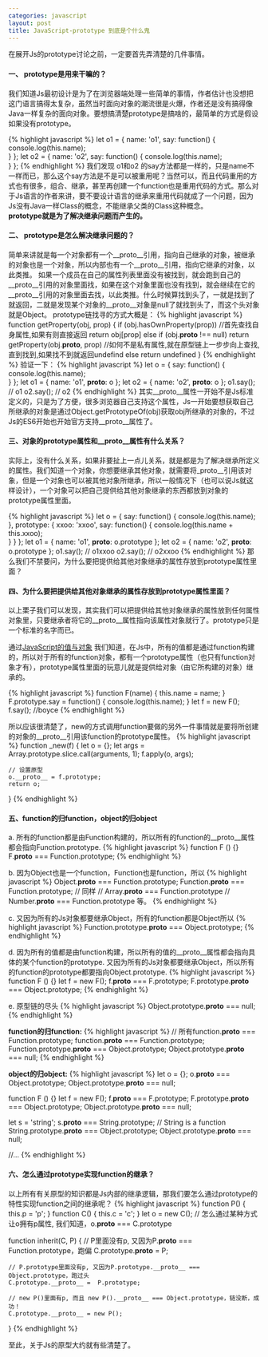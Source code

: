 ```yaml
---
categories: javascript
layout: post
title: JavaScript-prototype 到底是个什么鬼
---
```


在展开Js的prototype讨论之前，一定要首先弄清楚的几件事情。

#### 一、 prototype是用来干嘛的？
我们知道Js最初设计是为了在浏览器端处理一些简单的事情，作者估计也没想把这门语言搞得太复杂，虽然当时面向对象的潮流很是火爆，作者还是没有搞得像Java一样复杂的面向对象。要想搞清楚prototype是搞啥的，最简单的方式是假设如果没有prototype。

{% highlight javascript %}
let o1 = {
    name: 'o1',
    say: function() {
        console.log(this.name);     
    }
};
let o2 = {
    name: 'o2',
    say: function() {
        console.log(this.name);     
    }
};
{% endhighlight %}
我们发现 o1和o2 的say方法都是一样的，只是name不一样而已，那么这个say方法是不是可以被重用呢？当然可以，而且代码重用的方式也有很多，组合、继承，甚至再创建一个function也是重用代码的方式。那么对于Js语言的作者来讲，要不要设计语言的继承来重用代码就成了一个问题，因为Js没有Java一样Class的概念，不能继承父类的Class这种概念。   
**prototype就是为了解决继承问题而产生的。**

#### 二、 prototype是怎么解决继承问题的？
简单来讲就是每一个对象都有一个__proto__引用，指向自己继承的对象，被继承的对象也是一个对象，所以内部也有一个__proto__引用，指向它继承的对象，以此类推。
如果一个成员在自己的属性列表里面没有被找到，就会跑到自己的__proto__引用的对象里面找，如果在这个对象里面也没有找到，就会继续在它的__proto__引用的对象里面去找，以此类推。什么时候算找到头了，一就是找到了就返回，二就是发现某个对象的__proto__对象是null了就找到头了，而这个头对象就是Object。
prototype链找寻的方式大概是：
{% highlight javascript %}
function getProperty(obj, prop) {
    if (obj.hasOwnProperty(prop)) //首先查找自身属性,如果有则直接返回
        return obj[prop]
    else if (obj.__proto__ !== null)
        return getProperty(obj.__proto__, prop) //如何不是私有属性,就在原型链上一步步向上查找,直到找到,如果找不到就返回undefind
    else
        return undefined
}
{% endhighlight %}
验证一下：
{% highlight javascript %}
let o = {
    say: function() {
        console.log(this.name);     
    }
};
let o1 = { name: 'o1', __proto__: o };
let o2 = { name: 'o2', __proto__: o };
o1.say(); // o1
o2.say(); // o2
{% endhighlight %}
其实__proto__属性一开始不是Js标准定义的，只是为了方便，很多浏览器自己支持这个属性，Js一开始要想获取自己所继承的对象是通过Object.getPrototypeOf(obj)获取obj所继承的对象的，不过Js的ES6开始也开始官方支持__proto__属性了。

#### 三、对象的prototype属性和__proto__属性有什么关系？
实际上，没有什么关系，如果非要扯上一点儿关系，就是都是为了解决继承所定义的属性。我们知道一个对象，你想要继承其他对象，就需要将_proto__引用该对象，但是一个对象也可以被其他对象所继承，所以一般情况下（也可以说Js就这样设计），一个对象可以把自己提供给其他对象继承的东西都放到对象的prototype属性里面。      

{% highlight javascript %}
let o = {
    say: function() {
        console.log(this.name);     
    },
    prototype: {
        xxoo: 'xxoo',
        say: function() {
            console.log(this.name + this.xxoo);  
        }
    }
};
let o1 = { name: 'o1', __proto__: o.prototype };
let o2 = { name: 'o2', __proto__: o.prototype };
o1.say(); // o1xxoo
o2.say(); // o2xxoo
{% endhighlight %}
那么我们不禁要问，为什么要把提供给其他对象继承的属性存放到prototype属性里面？

#### 四、为什么要把提供给其他对象继承的属性存放到prototype属性里面？
以上栗子我们可以发现，其实我们可以把提供给其他对象继承的属性放到任何属性对象里，只要继承者将它的__proto__属性指向该属性对象就行了。prototype只是一个标准的名字而已。    

通过[JavaScript的值与对象](javascript/2016/09/08/javascript_value/) 我们知道，在Js中，所有的值都是通过function构建的，所以对于所有的function对象，都有一个prototype属性（也只有function对象才有），prototype属性里面的玩意儿就是提供给对象（由它所构建的对象）继承的。 

{% highlight javascript %}
function F(name) {
    this.name = name;
}
F.prototype.say = function() {
    console.log(this.name);
}
let f = new F();
f.say(); //boyce
{% endhighlight %}

所以应该很清楚了，new的方式调用function要做的另外一件事情就是要将所创建的对象的__proto__引用该function的prototype属性。
{% highlight javascript %}
function _new(f) {
    let o = {};
    let args = Array.prototype.slice.call(arguments, 1);
    f.apply(o, args);

    // 设置原型
    o.__proto__ = f.prototype;
    return o;
}
{% endhighlight %}

#### 五、function的归function，object的归object
a. 所有的function都是由Function构建的，所以所有的function的__proto__属性都会指向Function.prototype.
{% highlight javascript %}
function F () {}
F.__proto__ === Function.prototype;
{% endhighlight %}

b. 因为Object也是一个function，Function也是function，所以
{% highlight javascript %}
Object.__proto__ === Function.prototype;
Function.__proto__ === Function.prototype;
// 同样 
// Array.__proto__ === Function.prototype
// Number.__proto__ === Function.prototype 等。
{% endhighlight %}

c. 又因为所有的Js对象都要继承Object，所有的function都是Object所以
{% highlight javascript %}
Function.prototype.__proto__ === Object.prototype;
{% endhighlight %}

d. 因为所有的值都是由function构建，所以所有的值的__proto__属性都会指向具体的某个function的prototype.
又因为所有的Js对象都要继承Object，所以所有的function的prototype都要指向Object.prototype.
{% highlight javascript %}
function F () {}
let f = new F();
f.__proto__ === F.prototype;
F.prototype.__proto__ === Object.prototype;
{% endhighlight %}

e. 原型链的尽头
{% highlight javascript %}
Object.prototype.__proto__ === null;
{% endhighlight %}
      
**function的归function:**
{% highlight javascript %}
// 所有function.__proto__ === Function.prototype;
function.__proto__ === Function.prototype;
Function.prototype.__proto__ === Object.prototype;
Object.prototype.__proto__ === null;
{% endhighlight %}

**object的归object:**
{% highlight javascript %}
let o = {};
o.__proto__ === Object.prototype;
Object.prototype.__proto__ === null;

function F () {}
let f = new F();
f.__proto__ === F.prototype;
F.prototype.__proto__ === Object.prototype;
Object.prototype.__proto__ === null;

let s = 'string';
s.__proto__ === String.prototype; // String is a function 
String.prototype.__proto__ === Object.prototype;
Object.prototype.__proto__ === null;

//...
{% endhighlight %}

#### 六、怎么通过prototype实现function的继承？
以上所有有关原型的知识都是Js内部的继承逻辑，那我们要怎么通过prototype的特性实现function之间的继承呢？
{% highlight javascript %}
function P() {
    this.p = 'p';
}
function C() {
    this.c = 'c';
}
let o = new C();
// 怎么通过某种方式让o拥有p属性, 我们知道，o.__proto__ === C.prototype

function inherit(C, P) {
    // P里面没有p, 又因为P.__proto__ === Function.prototype，跑偏
    C.prototype.__proto__ = P; 
    
    // P.prototype里面没有p, 又因为P.prototype.__proto__ === Object.prototype，跑过头
    C.prototype.__proto__ =  P.prototype; 

    // new P()里面有p, 而且 new P().__proto__ === Object.prototype，链没断，成功！
    C.prototype.__proto__ = new P();    
}
{% endhighlight %}

至此，关于Js的原型大约就有些清楚了。









